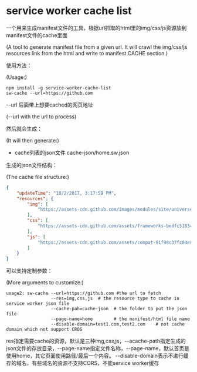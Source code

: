 # service worker cache list

一个用来生成manifest文件的工具，根据url抓取的html里的img/css/js资源放到manifest文件的cache里面

(A tool to generate manifest file from a given url. It will crawl the img/css/js resources link from the html and write to manifest CACHE section.)


使用方法：

(Usage:)

```shell
npm install -g service-worker-cache-list
sw-cache --url=https://github.com
```

--url 后面带上想要cached的网页地址

(--url with the url to process)


然后就会生成：

(It will then generate:)


* cache列表的json文件 cache-json/home.sw.json 


生成的json文件结构：

(The cache file structure:)


```json
{
    "updateTime": "10/2/2017, 3:17:59 PM",
    "resources": {
        "img": [
            "https://assets-cdn.github.com/images/modules/site/universe-octoshop.png"
        ],
        "css": [
            "https://assets-cdn.github.com/assets/frameworks-bedfc518345498ab3204d330c1727cde7e733526a09cd7df6867f6a231565091.css"
        ],
        "js": [
            "https://assets-cdn.github.com/assets/compat-91f98c37fc84eac24836eec2567e9912742094369a04c4eba6e3cd1fa18902d9.js"
        ]
    }
}
``` 

可以支持定制参数：

(More arguments to customize:)

```
usage2: sw-cache --url=https://github.com #the url to fetch
                 --res=img,css,js  # the resource type to cache in service worker json file
                 --cache-pah=cache-json  # the folder to put the json file
                 --page-name=home        # the manifest/html file name
                 --disable-domain=test1.com,test2.com    # not cache domain which not support CROS
```

res指定需要cache的资源，默认是三种img,css,js，--acache-path指定生成的json文件的存放目录，--page-name指定文件名称，--page-name，默认首页是使用home，其它页面使用路径/最后一个内容。 --disable-domain表示不进行缓存的域名，有些域名的资源不支持CORS，不能service worker缓存



